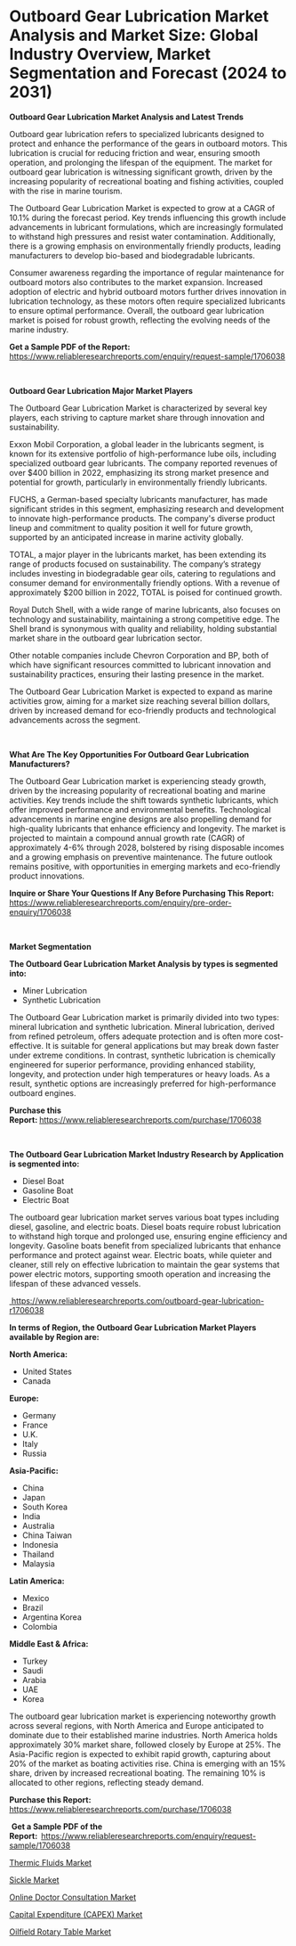 <p><h1>Outboard Gear Lubrication Market Analysis and Market Size: Global Industry Overview, Market Segmentation and Forecast (2024 to 2031)</h1></p><p><strong>Outboard Gear Lubrication Market Analysis and Latest Trends</strong></p>
<p><p>Outboard gear lubrication refers to specialized lubricants designed to protect and enhance the performance of the gears in outboard motors. This lubrication is crucial for reducing friction and wear, ensuring smooth operation, and prolonging the lifespan of the equipment. The market for outboard gear lubrication is witnessing significant growth, driven by the increasing popularity of recreational boating and fishing activities, coupled with the rise in marine tourism.</p><p>The Outboard Gear Lubrication Market is expected to grow at a CAGR of 10.1% during the forecast period. Key trends influencing this growth include advancements in lubricant formulations, which are increasingly formulated to withstand high pressures and resist water contamination. Additionally, there is a growing emphasis on environmentally friendly products, leading manufacturers to develop bio-based and biodegradable lubricants.</p><p>Consumer awareness regarding the importance of regular maintenance for outboard motors also contributes to the market expansion. Increased adoption of electric and hybrid outboard motors further drives innovation in lubrication technology, as these motors often require specialized lubricants to ensure optimal performance. Overall, the outboard gear lubrication market is poised for robust growth, reflecting the evolving needs of the marine industry.</p></p>
<p><strong>Get a Sample PDF of the Report:&nbsp;</strong> <a href="https://www.reliableresearchreports.com/enquiry/request-sample/1706038?utm_campaign=13&utm_medium=2&utm_source=Github&utm_content=ia&utm_term=21102024&utm_id=outboard-gear-lubrication">https://www.reliableresearchreports.com/enquiry/request-sample/1706038</a></p>
<p>&nbsp;</p>
<p><strong>Outboard Gear Lubrication Major Market Players</strong></p>
<p><p>The Outboard Gear Lubrication Market is characterized by several key players, each striving to capture market share through innovation and sustainability. </p><p>Exxon Mobil Corporation, a global leader in the lubricants segment, is known for its extensive portfolio of high-performance lube oils, including specialized outboard gear lubricants. The company reported revenues of over $400 billion in 2022, emphasizing its strong market presence and potential for growth, particularly in environmentally friendly lubricants.</p><p>FUCHS, a German-based specialty lubricants manufacturer, has made significant strides in this segment, emphasizing research and development to innovate high-performance products. The company's diverse product lineup and commitment to quality position it well for future growth, supported by an anticipated increase in marine activity globally.</p><p>TOTAL, a major player in the lubricants market, has been extending its range of products focused on sustainability. The company’s strategy includes investing in biodegradable gear oils, catering to regulations and consumer demand for environmentally friendly options. With a revenue of approximately $200 billion in 2022, TOTAL is poised for continued growth.</p><p>Royal Dutch Shell, with a wide range of marine lubricants, also focuses on technology and sustainability, maintaining a strong competitive edge. The Shell brand is synonymous with quality and reliability, holding substantial market share in the outboard gear lubrication sector.</p><p>Other notable companies include Chevron Corporation and BP, both of which have significant resources committed to lubricant innovation and sustainability practices, ensuring their lasting presence in the market.</p><p>The Outboard Gear Lubrication Market is expected to expand as marine activities grow, aiming for a market size reaching several billion dollars, driven by increased demand for eco-friendly products and technological advancements across the segment.</p></p>
<p>&nbsp;</p>
<p><strong>What Are The Key Opportunities For Outboard Gear Lubrication Manufacturers?</strong></p>
<p><p>The Outboard Gear Lubrication market is experiencing steady growth, driven by the increasing popularity of recreational boating and marine activities. Key trends include the shift towards synthetic lubricants, which offer improved performance and environmental benefits. Technological advancements in marine engine designs are also propelling demand for high-quality lubricants that enhance efficiency and longevity. The market is projected to maintain a compound annual growth rate (CAGR) of approximately 4-6% through 2028, bolstered by rising disposable incomes and a growing emphasis on preventive maintenance. The future outlook remains positive, with opportunities in emerging markets and eco-friendly product innovations.</p></p>
<p><strong>Inquire or Share Your Questions If Any Before Purchasing This Report:</strong> <a href="https://www.reliableresearchreports.com/enquiry/pre-order-enquiry/1706038?utm_campaign=13&utm_medium=2&utm_source=Github&utm_content=ia&utm_term=21102024&utm_id=outboard-gear-lubrication">https://www.reliableresearchreports.com/enquiry/pre-order-enquiry/1706038</a></p>
<p>&nbsp;</p>
<p><strong>Market Segmentation</strong></p>
<p><strong>The Outboard Gear Lubrication Market Analysis by types is segmented into:</strong></p>
<p><ul><li>Miner Lubrication</li><li>Synthetic Lubrication</li></ul></p>
<p><p>The Outboard Gear Lubrication market is primarily divided into two types: mineral lubrication and synthetic lubrication. Mineral lubrication, derived from refined petroleum, offers adequate protection and is often more cost-effective. It is suitable for general applications but may break down faster under extreme conditions. In contrast, synthetic lubrication is chemically engineered for superior performance, providing enhanced stability, longevity, and protection under high temperatures or heavy loads. As a result, synthetic options are increasingly preferred for high-performance outboard engines.</p></p>
<p><strong>Purchase this Report:&nbsp;</strong><a href="https://www.reliableresearchreports.com/purchase/1706038?utm_campaign=13&utm_medium=2&utm_source=Github&utm_content=ia&utm_term=21102024&utm_id=outboard-gear-lubrication">https://www.reliableresearchreports.com/purchase/1706038</a></p>
<p>&nbsp;</p>
<p><strong>The Outboard Gear Lubrication Market Industry Research by Application is segmented into:</strong></p>
<p><ul><li>Diesel Boat</li><li>Gasoline Boat</li><li>Electric Boat</li></ul></p>
<p><p>The outboard gear lubrication market serves various boat types including diesel, gasoline, and electric boats. Diesel boats require robust lubrication to withstand high torque and prolonged use, ensuring engine efficiency and longevity. Gasoline boats benefit from specialized lubricants that enhance performance and protect against wear. Electric boats, while quieter and cleaner, still rely on effective lubrication to maintain the gear systems that power electric motors, supporting smooth operation and increasing the lifespan of these advanced vessels.</p></p>
<p><a href="https://www.reliableresearchreports.com/outboard-gear-lubrication-r1706038?utm_campaign=13&utm_medium=2&utm_source=Github&utm_content=ia&utm_term=21102024&utm_id=outboard-gear-lubrication">&nbsp;https://www.reliableresearchreports.com/outboard-gear-lubrication-r1706038</a></p>
<p><strong>In terms of Region, the Outboard Gear Lubrication Market Players available by Region are:</strong></p>
<p>
    <p> <strong> North America: </strong>
        <ul>
            <li>United States</li>
            <li>Canada</li>
        </ul>
        </p> 
    <p> <strong> Europe: </strong>
        <ul>
            <li>Germany</li>
            <li>France</li>
            <li>U.K.</li>
            <li>Italy</li>
            <li>Russia</li>
        </ul>
        </p> 
    <p> <strong> Asia-Pacific: </strong>
        <ul>
            <li>China</li>
            <li>Japan</li>
            <li>South Korea</li>
            <li>India</li>
            <li>Australia</li>
            <li>China Taiwan</li>
            <li>Indonesia</li>
            <li>Thailand</li>
            <li>Malaysia</li>
        </ul>
        </p> 
    <p> <strong> Latin America: </strong>
        <ul>
            <li>Mexico</li>
            <li>Brazil</li>
            <li>Argentina Korea</li>
            <li>Colombia</li>
        </ul>
        </p> 
    <p> <strong> Middle East & Africa: </strong>
        <ul>
            <li>Turkey</li>
            <li>Saudi</li>
            <li>Arabia</li>
            <li>UAE</li>
            <li>Korea</li>
        </ul>
    </p>
    </p>
<p><p>The outboard gear lubrication market is experiencing noteworthy growth across several regions, with North America and Europe anticipated to dominate due to their established marine industries. North America holds approximately 30% market share, followed closely by Europe at 25%. The Asia-Pacific region is expected to exhibit rapid growth, capturing about 20% of the market as boating activities rise. China is emerging with an 15% share, driven by increased recreational boating. The remaining 10% is allocated to other regions, reflecting steady demand.</p></p>
<p><strong>Purchase this Report: </strong><a href="https://www.reliableresearchreports.com/purchase/1706038?utm_campaign=13&utm_medium=2&utm_source=Github&utm_content=ia&utm_term=21102024&utm_id=outboard-gear-lubrication">https://www.reliableresearchreports.com/purchase/1706038</a></p>
<p>&nbsp;<strong>Get a Sample PDF of the Report:&nbsp;&nbsp;</strong><a href="https://www.reliableresearchreports.com/enquiry/request-sample/1706038?utm_campaign=13&utm_medium=2&utm_source=Github&utm_content=ia&utm_term=21102024&utm_id=outboard-gear-lubrication">https://www.reliableresearchreports.com/enquiry/request-sample/1706038</a></p>
<p><strong></strong></p>
<p><p><a href="https://github.com/pinesamshigoz/Market-Research-Report-List-1/blob/main/thermic-fluids-market.md?utm_campaign=13&utm_medium=2&utm_source=Github&utm_content=ia&utm_term=21102024&utm_id=outboard-gear-lubrication">Thermic Fluids Market</a></p><p><a href="https://issuu.com/reportprime-2/docs/sickle-market-size-2030.pptx_6319f2638abeb2?utm_campaign=13&utm_medium=2&utm_source=Github&utm_content=ia&utm_term=21102024&utm_id=outboard-gear-lubrication">Sickle Market</a></p><p><a href="https://www.linkedin.com/pulse/online-doctor-consultation-market-segmentation-geographical-regions-c1qle?utm_campaign=13&utm_medium=2&utm_source=Github&utm_content=ia&utm_term=21102024&utm_id=outboard-gear-lubrication">Online Doctor Consultation Market</a></p><p><a href="https://github.com/roydonhol47/Market-Research-Report-List-1/blob/main/capital-expenditure-capex-market.md?utm_campaign=13&utm_medium=2&utm_source=Github&utm_content=ia&utm_term=21102024&utm_id=outboard-gear-lubrication">Capital Expenditure (CAPEX) Market</a></p><p><a href="https://issuu.com/reportprime-2/docs/oilfield-rotary-table-market-size-2_d50789f9d66d39?utm_campaign=13&utm_medium=2&utm_source=Github&utm_content=ia&utm_term=21102024&utm_id=outboard-gear-lubrication">Oilfield Rotary Table Market</a></p></p>